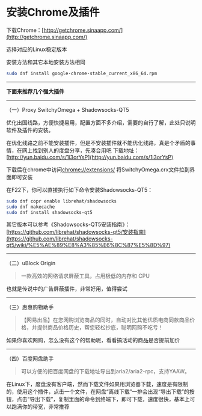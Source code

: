 # 安装Chrome及插件

下载Chrome：[http://getchrome.sinaapp.com/](http://getchrome.sinaapp.com/)

选择对应的Linux稳定版本

安装方法和其它本地安装方法相同

```bash
sudo dnf install google-chrome-stable_current_x86_64.rpm
```

---

**下面来推荐几个强大插件**

---

（一）Proxy SwitchyOmega + Shadowsocks-QT5

优化出国线路，方便快捷易用，配置方面不多介绍，需要的自行了解，此处只说明软件及插件的安装。

在优化线路之前不能安装插件，但是不安装插件就不能优化线路，真是个矛盾的事情，在网上找到别人的度盘分享，先凑合用吧
下载地址：[http://yun.baidu.com/s/1i3orYsP](http://yun.baidu.com/s/1i3orYsP)

下载后在chrome中访问[chrome://extensions/](chrome://extensions/)
将SwitchyOmega.crx文件拉到界面即可安装

在F22下，你可以直接执行如下命令安装Shadowsocks-QT5：

```bash
sudo dnf copr enable librehat/shadowsocks
sudo dnf makecache
sudo dnf install shadowsocks-qt5
```

其它版本可以参考《Shadowsocks-QT5安装指南》：[https://github.com/librehat/shadowsocks-qt5/安装指南](https://github.com/librehat/shadowsocks-qt5/wiki/%E5%AE%89%E8%A3%85%E6%8C%87%E5%8D%97)

---

（二）uBlock Origin

>一款高效的网络请求屏蔽工具，占用极低的内存和 CPU

也就是传说中的广告屏蔽插件，非常好用，值得尝试

---

（三）惠惠购物助手

>【网易出品】在您网购浏览商品的同时，自动对比其他优质电商同款商品价格，并提供商品价格历史，帮您轻松抄底，聪明网购不吃亏！

如果你喜欢网购，怎么没有这个的帮助呢，看看搞活动的商品是否提前加价

---
（四）百度网盘助手

>可以方便的把百度网盘的下载地址导出到aria2/aria2-rpc，支持YAAW。

在Linux下，度盘没有客户端，然而下载文件如果用浏览器下载，速度是有限制的，使用这个插件，点击一个文件，在网盘“离线下载”一排会出现“导出下载”的按钮，点击“导出下载”，复制里面的命令到终端下，即可下载，速度很快，基本上可以跑满你的带宽，非常推荐



